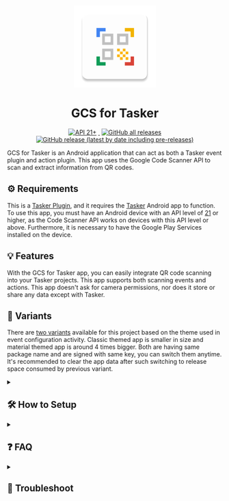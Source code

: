 <div align="center">
<a href="#">
<picture>
  <source media="(prefers-color-scheme: dark)" srcset="assets/ic_launcher_dark.png">
  <img alt="" src="app/src/main/res/mipmap-xxxhdpi/ic_launcher.png">
</picture></a><br>
<h1 align="center">GCS for Tasker</h1>
<a href="https://developer.android.com/tools/releases/platforms#5.0">
<img alt="API 21+" src="https://img.shields.io/badge/API-21%2B-brightgreen.svg?style=for-the-badge" title="Android 5.0 Lollipop"></a>  
<a href="#"><img alt="" src="https://img.shields.io/github/languages/top/abhishekabhi789/GCS_for_Tasker?color=magenta&style=for-the-badge">
<img alt="" src="https://img.shields.io/tokei/lines/github/abhishekabhi789/GCS_for_Tasker?style=for-the-badge&color=26C6DA"></a>
<a href="https://github.com/abhishekabhi789/GCS_for_Tasker/releases">
<img alt="GitHub all releases" src="https://img.shields.io/github/downloads/abhishekabhi789/GCS_for_Tasker/total?style=for-the-badge&color=FFA000"></a>
<a href="https://github.com/abhishekabhi789/GCS_for_Tasker/releases/latest">
<img alt="GitHub release (latest by date including pre-releases)" src="https://img.shields.io/github/v/release/abhishekabhi789/GCS_for_Tasker?include_prereleases&style=for-the-badge&color=F44336"></a>
</div>

GCS for Tasker is an Android application that can act as both a Tasker event plugin and action
plugin. This app uses the Google Code Scanner API to scan and extract information from QR codes.


## :gear: Requirements

This is a [Tasker Plugin](https://tasker.joaoapps.com/plugins-intro.html), and it requires
the [Tasker](https://joaoapps.com/tasker/) Android app to function. To use this app, you must have
an Android device with an API level of [21](## "Android 5.0 Lollipop") or higher, as the Code Scanner API works on devices with
this API level or above. Furthermore, it is necessary to have the Google Play Services installed on the device.

## :bulb: Features

With the GCS for Tasker app, you can easily integrate QR code scanning into your Tasker projects.
This app supports both scanning events and actions. This app doesn't ask for camera permissions, nor
does it store or share any data except with Tasker.

## :dna: Variants

There are [two variants](/blob/3586d091fa9637212c57e6ddefbe0d12171c633b/app/build.gradle?#L37-L47) available for this project based on the theme used in event configuration activity. Classic themed app is smaller in size and material themed app is around 4 times bigger. Both are having same package name and are signed with same key, you can switch them anytime. It's recommended to clear the app data after such switching to release space consumed by previous variant.

<details><summary>

## :hammer_and_wrench: How to Setup
</summary>
Install this plugin app and Tasker.

#### In Tasker

- For events, select the "Event" option, then choose "Plugin" and select "GCS for Tasker" from the
  list. From there, you can configure the event based on your preferences.
	
	* Value filter: The event will trigger only when the raw value of the scanned code matches the value filter. This field supports both simple and regex matching. Adjust the switch next to this field to choose simple matching or regex matching.
	
	* Type filter: The event will trigger only when the qr code type matches the type filter. This field takes integers from 0 to 12. Refer [BarcodeValueType](https://developers.google.com/android/reference/com/google/mlkit/vision/barcode/common/Barcode.BarcodeValueType) for information about code type constants. Use the search icon next to this field to easily select code types.
	
	If both the value filter and type filter are defined, then the event triggers only if both conditions are satisfied.
	
- For actions, select "Plugin" from the "Select action category" list, and then choose "GCS for Tasker". Action plugins do not require any inputs, Upon saving a "Configuration Saved" toast message will be displayed.

#### In GCS for Tasker

After completing the Tasker setup, try to perform a scan.

- If scanner modules are present, you will see the camera opened with the Google Code Scanner UI.
- If scanner modules are absent, you will see a toast message saying "Waiting for the Barcode UI
  module to be downloaded."
    * This download is a background task and is handled by the Google Play Service. You won't be
      notified when the task is completed.

</details>
<details><summary>

## :question: FAQ
</summary>

 #### Can this be used on a device that does not have Google Play Services?
  > No, the app uses the unbundled Google code scanner API provided by Google Play Services on the
  device.

 #### Why does this app use the Google Code Scanner?
 >- Easy to Implement and use.
 >- It can scan QR codes quickly.
 >- Scans damaged or distorted QR codes accurately.
 >- Supports a variety of QR code formats.

 #### Does the app require an internet connection to function?
  > This app does not require an internet connection since the scanner library is capable of working
  offline. However, Google Play Services requires an internet connection to download QR scanner
  libraries if they are not already present on your device.

 #### Sometimes the app closes with a toast message saying "Scanning Failed"!
  > The reason for this is unknown to us, but in most cases it can be fixed by clearing the data of
  Google Play Services (Attention!: Use caution when deleting). We are trying to fix this issue.

 #### Does clearing app data delete any setup or data?
  > All configuration data is stored in Tasker and the scanner library is in google play services,
  so by clearing the app data of this app will not make any problem. However, if you want to save
  the scan results, you have to set up a Tasker task to do so.
  
</details>
<details><summary>

## :wrench: Troubleshoot
</summary>

 #### Sometimes back button closes the scanner but again opens it without closing the app.
  > It's a know bug. It'll be fixed soon once the scanner code is optimized. Press home button to exit from the loop.

 #### Keep seeing the message 'Waiting for the Barcode UI module to be downloaded' whenever trying to scan a code.
  > This means the device doesn't have the scanner modules, and Google Play Service will try to
  download the module. Allow some time and ensure network connectivity to complete the download. The
  download task is hidden and handled by Google Play Services. If the issue persists, check [Scanner module not downloading](#scanner-module-not-downloading).

 #### Scanner module not downloading.
  >- Ensure internet connection.
  >- Ensure battery saver is turned off.
  >- Update play service if available.
  >- Reboot device.
  >
  > If problem persists try
  >- clearing the data of Google Play Services (Attention!: Use caution when deleting)
  >- Upgrade or downgrade Google Play Services.

 #### Code Scanned but no response from Tasker.
  >- Try a different code to make sure the tasker setup is correct.
  >- Check Tasker run log.
  >- Try both event and action.
  >- Create a new event/action without any filter rules and flash the output.
  >
  >  If you think it could be a bug, create an issue with relevant data.
  > **Warning** 
  > Careful with posting qr images and other data as they may contain personal data.
  
 #### Toast message saying "Scanning failed"
  > Probably due to bugs with scanner module.
  Try
  >- Clearing the data of Google Play Services.
    > **Attention** 
  > Use caution when deleting.
  >- Upgrade or downgrade Google Play Services.
  >- Wait for a bug fix from google.
</details>